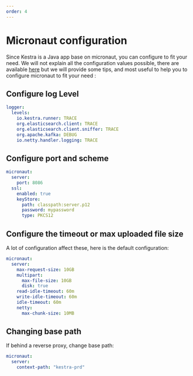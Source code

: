 ```yaml
---
order: 4
---
```

# Micronaut configuration

Since Kestra is a Java app base on micronaut, you can configure to fit your need.
We will not explain all the configuration values possible, there are available [here](https://docs.micronaut.io/1.3.7/guide/index.html) 
but we will provide some tips, and most useful to help you to configure micronaut to fit your need : 

## Configure log Level 
```yaml
logger:
  levels:
    io.kestra.runner: TRACE
    org.elasticsearch.client: TRACE
    org.elasticsearch.client.sniffer: TRACE
    org.apache.kafka: DEBUG
    io.netty.handler.logging: TRACE
```

## Configure port and scheme 
```yaml
micronaut:
  server:
    port: 8086
  ssl:
    enabled: true
    keyStore:
      path: classpath:server.p12
      password: mypassword
      type: PKCS12
```

## Configure the timeout or max uploaded file size
A lot of configuration affect these, here is the default configuration: 
```yaml
micronaut:
  server:
    max-request-size: 10GB
    multipart:
      max-file-size: 10GB
      disk: true
    read-idle-timeout: 60m
    write-idle-timeout: 60m
    idle-timeout: 60m
    netty:
      max-chunk-size: 10MB
```


## Changing base path
If behind a reverse proxy, change base path:  
```yaml
micronaut:
  server:
    context-path: "kestra-prd"
```
